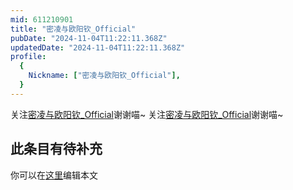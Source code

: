 ```yaml
---
mid: 611210901
title: "密凌与欧阳钦_Official"
pubDate: "2024-11-04T11:22:11.368Z"
updatedDate: "2024-11-04T11:22:11.368Z"
profile:
  {
    Nickname: ["密凌与欧阳钦_Official"],
  }
---
```


关注[密凌与欧阳钦_Official](https://space.bilibili.com/611210901)谢谢喵~ 关注[密凌与欧阳钦_Official](https://space.bilibili.com/611210901)谢谢喵~

## 此条目有待补充
你可以在[这里](https://github.com/Yuhanawa/VTuber.ICU-Content/edit/master/v/密凌与欧阳钦_Official/index.md)编辑本文
